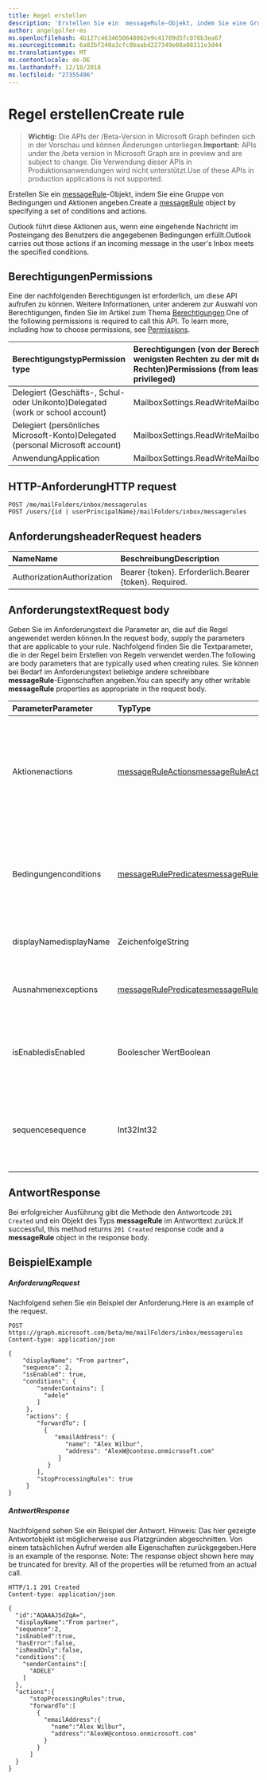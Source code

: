 ```yaml
---
title: Regel erstellen
description: 'Erstellen Sie ein  messageRule-Objekt, indem Sie eine Gruppe von Bedingungen und Aktionen angeben. '
author: angelgolfer-ms
ms.openlocfilehash: 4b127c4634650648062e9c41789d5fc076b3ea67
ms.sourcegitcommit: 6a82bf240a3cfc0baabd227349e08a08311e3d44
ms.translationtype: MT
ms.contentlocale: de-DE
ms.lasthandoff: 12/18/2018
ms.locfileid: "27355496"
---
```

# <a name="create-rule"></a><span data-ttu-id="f2fb8-103">Regel erstellen</span><span class="sxs-lookup"><span data-stu-id="f2fb8-103">Create rule</span></span>

> <span data-ttu-id="f2fb8-104">**Wichtig:** Die APIs der /Beta-Version in Microsoft Graph befinden sich in der Vorschau und können Änderungen unterliegen.</span><span class="sxs-lookup"><span data-stu-id="f2fb8-104">**Important:** APIs under the /beta version in Microsoft Graph are in preview and are subject to change.</span></span> <span data-ttu-id="f2fb8-105">Die Verwendung dieser APIs in Produktionsanwendungen wird nicht unterstützt.</span><span class="sxs-lookup"><span data-stu-id="f2fb8-105">Use of these APIs in production applications is not supported.</span></span>

<span data-ttu-id="f2fb8-106">Erstellen Sie ein  [messageRule](../resources/messagerule.md)-Objekt, indem Sie eine Gruppe von Bedingungen und Aktionen angeben.</span><span class="sxs-lookup"><span data-stu-id="f2fb8-106">Create a [messageRule](../resources/messagerule.md) object by specifying a set of conditions and actions.</span></span> 

<span data-ttu-id="f2fb8-107">Outlook führt diese Aktionen aus, wenn eine eingehende Nachricht im Posteingang des Benutzers die angegebenen Bedingungen erfüllt.</span><span class="sxs-lookup"><span data-stu-id="f2fb8-107">Outlook carries out those actions if an incoming message in the user's Inbox meets the specified conditions.</span></span>

## <a name="permissions"></a><span data-ttu-id="f2fb8-108">Berechtigungen</span><span class="sxs-lookup"><span data-stu-id="f2fb8-108">Permissions</span></span>
<span data-ttu-id="f2fb8-p102">Eine der nachfolgenden Berechtigungen ist erforderlich, um diese API aufrufen zu können. Weitere Informationen, unter anderem zur Auswahl von Berechtigungen, finden Sie im Artikel zum Thema [Berechtigungen](/graph/permissions-reference).</span><span class="sxs-lookup"><span data-stu-id="f2fb8-p102">One of the following permissions is required to call this API. To learn more, including how to choose permissions, see [Permissions](/graph/permissions-reference).</span></span>

|<span data-ttu-id="f2fb8-111">Berechtigungstyp</span><span class="sxs-lookup"><span data-stu-id="f2fb8-111">Permission type</span></span>      | <span data-ttu-id="f2fb8-112">Berechtigungen (von der Berechtigung mit den wenigsten Rechten zu der mit den meisten Rechten)</span><span class="sxs-lookup"><span data-stu-id="f2fb8-112">Permissions (from least to most privileged)</span></span>              |
|:--------------------|:---------------------------------------------------------|
|<span data-ttu-id="f2fb8-113">Delegiert (Geschäfts-, Schul- oder Unikonto)</span><span class="sxs-lookup"><span data-stu-id="f2fb8-113">Delegated (work or school account)</span></span> | <span data-ttu-id="f2fb8-114">MailboxSettings.ReadWrite</span><span class="sxs-lookup"><span data-stu-id="f2fb8-114">MailboxSettings.ReadWrite</span></span>    |
|<span data-ttu-id="f2fb8-115">Delegiert (persönliches Microsoft-Konto)</span><span class="sxs-lookup"><span data-stu-id="f2fb8-115">Delegated (personal Microsoft account)</span></span> | <span data-ttu-id="f2fb8-116">MailboxSettings.ReadWrite</span><span class="sxs-lookup"><span data-stu-id="f2fb8-116">MailboxSettings.ReadWrite</span></span>    |
|<span data-ttu-id="f2fb8-117">Anwendung</span><span class="sxs-lookup"><span data-stu-id="f2fb8-117">Application</span></span> | <span data-ttu-id="f2fb8-118">MailboxSettings.ReadWrite</span><span class="sxs-lookup"><span data-stu-id="f2fb8-118">MailboxSettings.ReadWrite</span></span> |


## <a name="http-request"></a><span data-ttu-id="f2fb8-119">HTTP-Anforderung</span><span class="sxs-lookup"><span data-stu-id="f2fb8-119">HTTP request</span></span>
<!-- { "blockType": "ignored" } -->
```http
POST /me/mailFolders/inbox/messagerules
POST /users/{id | userPrincipalName}/mailFolders/inbox/messagerules
```
## <a name="request-headers"></a><span data-ttu-id="f2fb8-120">Anforderungsheader</span><span class="sxs-lookup"><span data-stu-id="f2fb8-120">Request headers</span></span>
| <span data-ttu-id="f2fb8-121">Name</span><span class="sxs-lookup"><span data-stu-id="f2fb8-121">Name</span></span>       | <span data-ttu-id="f2fb8-122">Beschreibung</span><span class="sxs-lookup"><span data-stu-id="f2fb8-122">Description</span></span>|
|:---------------|:----------|
| <span data-ttu-id="f2fb8-123">Authorization</span><span class="sxs-lookup"><span data-stu-id="f2fb8-123">Authorization</span></span>  | <span data-ttu-id="f2fb8-p103">Bearer {token}. Erforderlich.</span><span class="sxs-lookup"><span data-stu-id="f2fb8-p103">Bearer {token}. Required.</span></span> |


## <a name="request-body"></a><span data-ttu-id="f2fb8-126">Anforderungstext</span><span class="sxs-lookup"><span data-stu-id="f2fb8-126">Request body</span></span>
<span data-ttu-id="f2fb8-127">Geben Sie im Anforderungstext die Parameter an, die auf die Regel angewendet werden können.</span><span class="sxs-lookup"><span data-stu-id="f2fb8-127">In the request body, supply the parameters that are applicable to your rule.</span></span> <span data-ttu-id="f2fb8-128">Nachfolgend finden Sie die Textparameter, die in der Regel beim Erstellen von Regeln verwendet werden.</span><span class="sxs-lookup"><span data-stu-id="f2fb8-128">The following are body parameters that are typically used when creating rules.</span></span> <span data-ttu-id="f2fb8-129">Sie können bei Bedarf im Anforderungstext beliebige andere schreibbare **messageRule**-Eigenschaften angeben.</span><span class="sxs-lookup"><span data-stu-id="f2fb8-129">You can specify any other writable **messageRule** properties as appropriate in the request body.</span></span>

| <span data-ttu-id="f2fb8-130">Parameter</span><span class="sxs-lookup"><span data-stu-id="f2fb8-130">Parameter</span></span>       | <span data-ttu-id="f2fb8-131">Typ</span><span class="sxs-lookup"><span data-stu-id="f2fb8-131">Type</span></span>|<span data-ttu-id="f2fb8-132">Beschreibung</span><span class="sxs-lookup"><span data-stu-id="f2fb8-132">Description</span></span>|
|:--------|:-------|:----------|
|<span data-ttu-id="f2fb8-133">Aktionen</span><span class="sxs-lookup"><span data-stu-id="f2fb8-133">actions</span></span>|[<span data-ttu-id="f2fb8-134">messageRuleActions</span><span class="sxs-lookup"><span data-stu-id="f2fb8-134">messageRuleActions</span></span>](../resources/messageruleactions.md)|<span data-ttu-id="f2fb8-135">Aktionen, die auf eine Nachricht angewendet werden, wenn die entsprechenden Bedingungen (falls vorhanden) erfüllt sind.</span><span class="sxs-lookup"><span data-stu-id="f2fb8-135">Actions to be taken on a message when the corresponding conditions, if any, are fulfilled.</span></span> <span data-ttu-id="f2fb8-136">Erforderlich. </span><span class="sxs-lookup"><span data-stu-id="f2fb8-136">Required.</span></span>|
|<span data-ttu-id="f2fb8-137">Bedingungen</span><span class="sxs-lookup"><span data-stu-id="f2fb8-137">conditions</span></span>|[<span data-ttu-id="f2fb8-138">messageRulePredicates</span><span class="sxs-lookup"><span data-stu-id="f2fb8-138">messageRulePredicates</span></span>](../resources/messagerulepredicates.md)|<span data-ttu-id="f2fb8-139">Bedingungen, die bei Erfüllung die entsprechenden Aktionen für diese Regel auslösen.</span><span class="sxs-lookup"><span data-stu-id="f2fb8-139">Conditions that when fulfilled, will trigger the corresponding actions for that rule.</span></span> <span data-ttu-id="f2fb8-140">Optional.</span><span class="sxs-lookup"><span data-stu-id="f2fb8-140">Optional.</span></span>|
|<span data-ttu-id="f2fb8-141">displayName</span><span class="sxs-lookup"><span data-stu-id="f2fb8-141">displayName</span></span>| <span data-ttu-id="f2fb8-142">Zeichenfolge</span><span class="sxs-lookup"><span data-stu-id="f2fb8-142">String</span></span>  | <span data-ttu-id="f2fb8-143">Der Anzeigename der Regel.</span><span class="sxs-lookup"><span data-stu-id="f2fb8-143">The display name of the rule.</span></span> <span data-ttu-id="f2fb8-144">Erforderlich. </span><span class="sxs-lookup"><span data-stu-id="f2fb8-144">Required.</span></span>|
|<span data-ttu-id="f2fb8-145">Ausnahmen</span><span class="sxs-lookup"><span data-stu-id="f2fb8-145">exceptions</span></span>| [<span data-ttu-id="f2fb8-146">messageRulePredicates</span><span class="sxs-lookup"><span data-stu-id="f2fb8-146">messageRulePredicates</span></span>](../resources/messagerulepredicates.md)| <span data-ttu-id="f2fb8-147">Ausnahmebedingungen für die Regel.</span><span class="sxs-lookup"><span data-stu-id="f2fb8-147">Represents exception conditions for the rule.</span></span> <span data-ttu-id="f2fb8-148">Optional.</span><span class="sxs-lookup"><span data-stu-id="f2fb8-148">Optional.</span></span> |
|<span data-ttu-id="f2fb8-149">isEnabled</span><span class="sxs-lookup"><span data-stu-id="f2fb8-149">isEnabled</span></span> | <span data-ttu-id="f2fb8-150">Boolescher Wert</span><span class="sxs-lookup"><span data-stu-id="f2fb8-150">Boolean</span></span> | <span data-ttu-id="f2fb8-151">Gibt an, ob die Regel auf Nachrichten angewendet werden kann.</span><span class="sxs-lookup"><span data-stu-id="f2fb8-151">Indicates whether the rule is enabled to be applied to messages.</span></span> <span data-ttu-id="f2fb8-152">Optional.</span><span class="sxs-lookup"><span data-stu-id="f2fb8-152">Optional.</span></span> |
|<span data-ttu-id="f2fb8-153">sequence</span><span class="sxs-lookup"><span data-stu-id="f2fb8-153">sequence</span></span>| <span data-ttu-id="f2fb8-154">Int32</span><span class="sxs-lookup"><span data-stu-id="f2fb8-154">Int32</span></span> | <span data-ttu-id="f2fb8-155">Gibt die Reihenfolge an, in der die Regel zusammen mit anderen Regeln ausgeführt wird.</span><span class="sxs-lookup"><span data-stu-id="f2fb8-155">Indicates the order in which the rule is executed, among other rules.</span></span> <span data-ttu-id="f2fb8-156">Erforderlich. </span><span class="sxs-lookup"><span data-stu-id="f2fb8-156">Required.</span></span>|

## <a name="response"></a><span data-ttu-id="f2fb8-157">Antwort</span><span class="sxs-lookup"><span data-stu-id="f2fb8-157">Response</span></span>
<span data-ttu-id="f2fb8-158">Bei erfolgreicher Ausführung gibt die Methode den Antwortcode `201 Created` und ein Objekt des Typs **messageRule** im Antworttext zurück.</span><span class="sxs-lookup"><span data-stu-id="f2fb8-158">If successful, this method returns `201 Created` response code and a **messageRule** object in the response body.</span></span>

## <a name="example"></a><span data-ttu-id="f2fb8-159">Beispiel</span><span class="sxs-lookup"><span data-stu-id="f2fb8-159">Example</span></span>
##### <a name="request"></a><span data-ttu-id="f2fb8-160">Anforderung</span><span class="sxs-lookup"><span data-stu-id="f2fb8-160">Request</span></span>
<span data-ttu-id="f2fb8-161">Nachfolgend sehen Sie ein Beispiel der Anforderung.</span><span class="sxs-lookup"><span data-stu-id="f2fb8-161">Here is an example of the request.</span></span>
<!-- {
  "blockType": "request",
  "name": "create_messagerule_from_mailfolder"
}-->
```http
POST https://graph.microsoft.com/beta/me/mailFolders/inbox/messagerules
Content-type: application/json

{      
    "displayName": "From partner",      
    "sequence": 2,      
    "isEnabled": true,          
    "conditions": {
        "senderContains": [
          "adele"       
        ]
     },
     "actions": {
        "forwardTo": [
          {
             "emailAddress": {
                "name": "Alex Wilbur",
                "address": "AlexW@contoso.onmicrosoft.com"
              }
           }
        ],
        "stopProcessingRules": true
     }    
}

```
##### <a name="response"></a><span data-ttu-id="f2fb8-162">Antwort</span><span class="sxs-lookup"><span data-stu-id="f2fb8-162">Response</span></span>
<span data-ttu-id="f2fb8-p111">Nachfolgend sehen Sie ein Beispiel der Antwort. Hinweis: Das hier gezeigte Antwortobjekt ist möglicherweise aus Platzgründen abgeschnitten. Von einem tatsächlichen Aufruf werden alle Eigenschaften zurückgegeben.</span><span class="sxs-lookup"><span data-stu-id="f2fb8-p111">Here is an example of the response. Note: The response object shown here may be truncated for brevity. All of the properties will be returned from an actual call.</span></span>
<!-- {
  "blockType": "response",
  "truncated": true,
  "@odata.type": "microsoft.graph.messageRule"
} -->
```http
HTTP/1.1 201 Created
Content-type: application/json

{
  "id":"AQAAAJ5dZqA=",
  "displayName":"From partner",
  "sequence":2,
  "isEnabled":true,
  "hasError":false,
  "isReadOnly":false,
  "conditions":{
    "senderContains":[
      "ADELE"
    ]
  },
  "actions":{
      "stopProcessingRules":true,
      "forwardTo":[
        {
          "emailAddress":{
            "name":"Alex Wilbur",
            "address":"AlexW@contoso.onmicrosoft.com"
          }
        }
      ]
  }
}

```

<!-- uuid: 8fcb5dbc-d5aa-4681-8e31-b001d5168d79
2015-10-25 14:57:30 UTC -->
<!-- {
  "type": "#page.annotation",
  "description": "Create rule",
  "keywords": "",
  "section": "documentation",
  "tocPath": ""
}-->